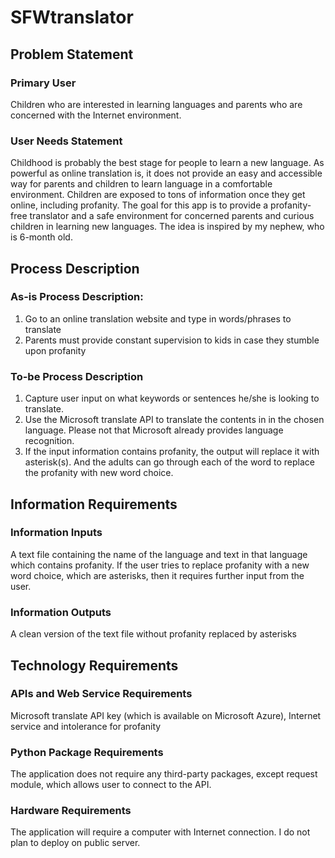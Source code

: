 # SFWtranslator
## Problem Statement
### Primary User
Children who are interested in learning languages and parents who are concerned with the Internet environment.
### User Needs Statement
Childhood is probably the best stage for people to learn a new language. As powerful as online translation is, it does not provide an easy and accessible way for parents and children to learn language in a comfortable environment. Children are exposed to tons of information once they get online, including profanity. The goal for this app is to provide a profanity-free translator and a safe environment for concerned parents and curious children in learning new languages. The idea is inspired by my nephew, who is 6-month old. 
## Process Description
### As-is Process Description:
1.	Go to an online translation website and type in words/phrases to translate
2.	Parents must provide constant supervision to kids in case they stumble upon profanity
### To-be Process Description
1.	Capture user input on what keywords or sentences he/she is looking to translate.
2.	Use the Microsoft translate API to translate the contents in in the chosen language. Please not that Microsoft already provides language recognition. 
3.	If the input information contains profanity, the output will replace it with asterisk(s). And the adults can go through each of the word to replace the profanity with new word choice. 

## Information Requirements
### Information Inputs
A text file containing the name of the language and text in that language which contains profanity. If the user tries to replace profanity with a new word choice, which are asterisks, then it requires further input from the user. 
### Information Outputs
A clean version of the text file without profanity replaced by asterisks 

## Technology Requirements
### APIs and Web Service Requirements
Microsoft translate API key (which is available on Microsoft Azure), Internet service and intolerance for profanity
### Python Package Requirements
The application does not require any third-party packages, except request module, which allows user to connect to the API.
### Hardware Requirements 
The application will require a computer with Internet connection. I do not plan to deploy on public server. 
